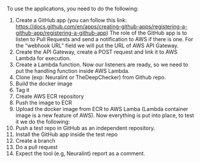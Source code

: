 To use the applications, you need to do the following:
1.	Create a GitHub app (you can follow this link: https://docs.github.com/en/apps/creating-github-apps/registering-a-github-app/registering-a-github-app)
The role of the GitHub app is to listen to Pull Requests and send a notification to AWS if there is one.
For the “webhook URL” field we will put the URL of AWS API Gateway.
2.	Create the API Gateway, create a POST request and link it to AWS Lambda for execution.
3.	Create a Lambda function.
Now our listeners are ready, so we need to put the handling function inside AWS Lambda.
4.	Clone (exp: Neuralint or TheDeepChecker) from Github repo.
5.	Build the docker image
6.	Tag it
7.	Create AWS ECR repository
8.	Push the image to ECR
9.	Upload the docker image from ECR to AWS Lamba (Lambda container image is a new feature of AWS).
Now everything is put into place, to test it we do the following:
10.	Push a test repo in GitHub as an independent repository.
11.	Install the GitHub app inside the test repo 
12.	Create a branch
13.	Do a pull request
14.	Expect the tool (e.g, Neuralint) report as a comment.

